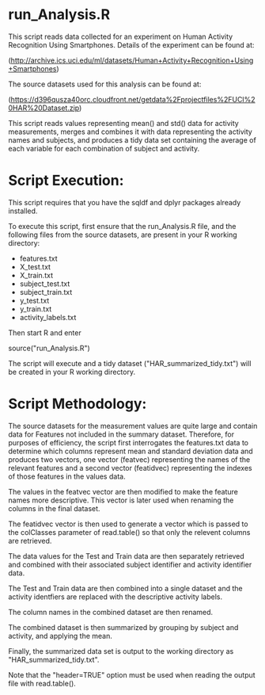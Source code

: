 # run_Analysis.R

This script reads data collected for an experiment on Human Activity Recognition Using Smartphones.
Details of the experiment can be found at:

(http://archive.ics.uci.edu/ml/datasets/Human+Activity+Recognition+Using+Smartphones)

The source datasets used for this analysis can be found at:

(https://d396qusza40orc.cloudfront.net/getdata%2Fprojectfiles%2FUCI%20HAR%20Dataset.zip)

This script reads values representing mean() and std() data for activity
measurements, merges and combines it with data representing the activity
names and subjects, and produces a tidy data set containing the average of
each variable for each combination of subject and activity.

# Script Execution:

This script requires that you have the sqldf and dplyr packages already installed.

To execute this script, first ensure that the run_Analysis.R file,
and the following files from the source datasets, are present in
your R working directory:

* features.txt
* X_test.txt
* X_train.txt
* subject_test.txt
* subject_train.txt
* y_test.txt
* y_train.txt
* activity_labels.txt

Then start R and enter

source("run_Analysis.R")

The script will execute and a tidy dataset ("HAR_summarized_tidy.txt") will be created
in your R working directory.


# Script Methodology:

The source datasets for the measurement values are quite large and contain data for Features
not included in the summary dataset. Therefore, for purposes of efficiency, the script
first interrogates the features.txt data to determine which columns represent mean and
standard deviation data and produces two vectors, one vector (featvec) representing the names of the
relevant features and a second vector (featidvec) representing the indexes of those
features in the values data.

The values in the featvec vector are then modified to make the feature names more descriptive.
This vector is later used when renaming the columns in the final dataset.

The featidvec vector is then used to generate a vector which is passed to the colClasses
parameter of read.table() so that only the relevent columns are retrieved.

The data values for the Test and Train data are then separately retrieved and combined with their
associated subject identifier and activity identifier data.

The Test and Train data are then combined into a single dataset and the activity identfiers are
replaced with the descriptive activity labels.

The column names in the combined dataset are then renamed.

The combined dataset is then summarized by grouping by subject and activity, and applying the mean.

Finally, the summarized data set is output to the working directory as "HAR_summarized_tidy.txt".

Note that the "header=TRUE" option must be used when reading the output file with read.table().

